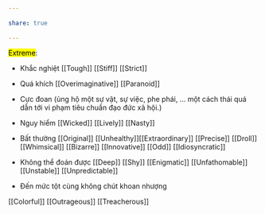 ---  
share: true  
---  
<mark class="hltr-grey-gainsboro">Extreme</mark>:  
- Khắc nghiệt [[Tough]] [[Stiff]] [[Strict]]  
- Quá khích [[Overimaginative]] [[Paranoid]]  
- Cực đoan (ủng hộ một sự vật, sự việc, phe phái, … một cách thái quá dẫn tới vi phạm tiêu chuẩn đạo đức xã hội.)  
- Nguy hiểm [[Wicked]] [[Lively]] [[Nasty]]  
- Bất thường [[Original]] [[Unhealthy]][[Extraordinary]] [[Precise]] [[Droll]] [[Whimsical]] [[Bizarre]] [[Innovative]] [[Odd]] [[Idiosyncratic]]   
- Không thể đoán được [[Deep]] [[Shy]] [[Enigmatic]] [[Unfathomable]] [[Unstable]] [[Unpredictable]]  
- Đến mức tột cùng không chút khoan nhượng  
[[Colorful]] [[Outrageous]] [[Treacherous]]